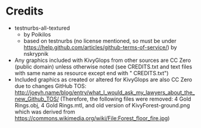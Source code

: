 # Credits
- testnurbs-all-textured
  - by Poikilos
  - based on testnurbs (no license mentioned, so must be under
   <https://help.github.com/articles/github-terms-of-service/>)
   by nskrypnik
- Any graphics included with KivyGlops from other sources are CC Zero
  (public domain) unless otherwise noted (see CREDITS.txt and text
  files with same name as resource except end with " CREDITS.txt")
 - Included graphics as created or altered for KivyGlops are also CC
   Zero due to changes GitHub TOS:
   <http://joeyh.name/blog/entry/what_I_would_ask_my_lawyers_about_the_new_Github_TOS/>
   (Therefore, the following files were removed: 4 Gold Rings.obj, 4
   Gold Rings.mtl, and old version of KivyForest-ground.png which was
   derived from
   <https://commons.wikimedia.org/wiki/File:Forest_floor_fire.jpg>)


